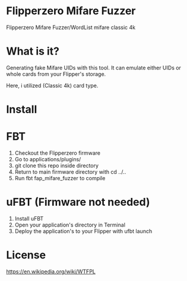 # Flipperzero Mifare Fuzzer
Flipperzero Mifare Fuzzer/WordList mifare classic 4k

# What is it?
Generating fake Mifare UIDs with this tool. It can emulate either UIDs or whole cards from your Flipper's storage.

Here, i utilized (Classic 4k) card type.
# Install
# FBT
1.	Checkout the Flipperzero firmware
2.	Go to applications/plugins/
3.	git clone this repo inside directory
4.	Return to main firmware directory with cd ../..
5.	Run fbt fap_mifare_fuzzer to compile
# uFBT (Firmware not needed)
1.	Install uFBT
2.	Open your application's directory in Terminal
3.	Deploy the application's to your Flipper with ufbt launch
# License
https://en.wikipedia.org/wiki/WTFPL 

